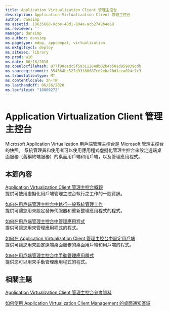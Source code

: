 ```yaml
---
title: Application Virtualization Client 管理主控台
description: Application Virtualization Client 管理主控台
author: dansimp
ms.assetid: 18635688-8cbe-40d1-894e-acb2749b4e69
ms.reviewer: ''
manager: dansimp
ms.author: dansimp
ms.pagetype: mdop, appcompat, virtualization
ms.mktglfcycl: deploy
ms.sitesec: library
ms.prod: w10
ms.date: 06/16/2016
ms.openlocfilehash: 877f90cadc5f59311284db02b4b501d959839cdb
ms.sourcegitcommit: 354664bc527d93f80687cd2eba70d1eea024c7c3
ms.translationtype: MT
ms.contentlocale: zh-TW
ms.lasthandoff: 06/26/2020
ms.locfileid: "10809272"
---
```

# Application Virtualization Client 管理主控台


Microsoft Application Virtualization 用戶端管理主控台是 Microsoft 管理主控台的快照。 系統管理員和使用者可以使用應用程式虛擬化管理主控台來設定遠端桌面服務（舊稱終端服務）的桌面用戶端和用戶端，以及管理應用程式。

## 本節內容


<a href="" id="application-virtualization-client-management-console-overview"></a>[Application Virtualization Client 管理主控台概觀](application-virtualization-client-management-console-overview.md)  
提供可使用虛擬化用戶端管理主控台執行之工作的一般資訊。

<a href="" id="how-to-perform-general-administrative-tasks-in-the-client-management-console"></a>[如何在用戶端管理主控台中執行一般系統管理工作](how-to-perform-general-administrative-tasks-in-the-client-management-console.md)  
提供可讓您用來設定發佈伺服器和重新整理應用程式的程式。

<a href="" id="how-to-manage-applications-in-the-client-management-console"></a>[如何在用戶端管理主控台中管理應用程式](how-to-manage-applications-in-the-client-management-console.md)  
提供可讓您用來管理應用程式的程式。

<a href="" id="how-to-configure-the-client-in-the-application-virtualization-client-management-console"></a>[如何在 Application Virtualization Client 管理主控台中設定用戶端](how-to-configure-the-client-in-the-application-virtualization-client-management-console.md)  
提供可讓您用來設定遠端桌面服務的桌面用戶端和用戶端的程式。

<a href="" id="how-to-manually-manage-applications-in-the-client-management-console"></a>[如何在用戶端管理主控台中手動管理應用程式](how-to-manually-manage-applications-in-the-client-management-console.md)  
提供您可以用來手動管理應用程式的程式。

## 相關主題


[Application Virtualization Client 管理主控台參考資料](application-virtualization-client-management-console-reference.md)

[如何使用 Application Virtualization Client Management 的桌面通知區域](how-to-use-the-desktop-notification-area-for-application-virtualization-client-management.md)

 

 





